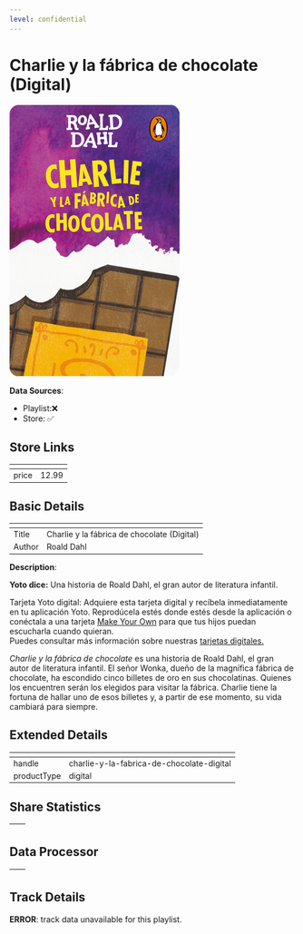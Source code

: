 ```yaml
---
level: confidential
---
```

# Charlie y la fábrica de chocolate (Digital)

![card_[8529s].png](../../img/cards/card_[8529s].png)

**Data Sources**: 

- Playlist:❌
- Store: ✅


## Store Links

| <!-- --> | <!-- --> |
| - | - |
| price | 12.99 |


## Basic Details

| <!-- --> | <!-- --> |
| - | - |
| Title | Charlie y la fábrica de chocolate (Digital) |
| Author | Roald Dahl |

**Description**:

**Yoto dice:** Una historia de Roald Dahl, el gran autor de literatura infantil.

Tarjeta Yoto digital: Adquiere esta tarjeta digital y recíbela inmediatamente en tu aplicación Yoto. Reprodúcela estés donde estés desde la aplicación o conéctala a una tarjeta [Make Your Own](/pages/myo) para que tus hijos puedan escucharla cuando quieran.  
Puedes consultar más información sobre nuestras [tarjetas digitales.](/blogs/yoto-journal/what-are-digital-yoto-cards)  
  
_Charlie y la fábrica de chocolate_ es una historia de Roald Dahl, el gran autor de literatura infantil. El señor Wonka, dueño de la magnífica fábrica de chocolate, ha escondido cinco billetes de oro en sus chocolatinas. Quienes los encuentren serán los elegidos para visitar la fábrica. Charlie tiene la fortuna de hallar uno de esos billetes y, a partir de ese momento, su vida cambiará para siempre.


## Extended Details

| <!-- --> | <!-- --> |
| - | - |
| handle | charlie-y-la-fabrica-de-chocolate-digital |
| productType | digital |


## Share Statistics

| <!-- --> | <!-- --> |
| - | - |


## Data Processor

| <!-- --> | <!-- --> |
| - | - |


## Track Details

**ERROR**: track data unavailable for this playlist.
